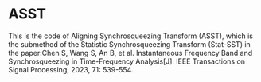 # ASST

This is the code of Aligning Synchrosqueezing Transform (ASST), which is the submethod of the Statistic Synchrosqueezing Transform (Stat-SST) in the paper:Chen S, Wang S, An B, et al. Instantaneous Frequency Band and Synchrosqueezing in Time-Frequency Analysis[J]. IEEE Transactions on Signal Processing, 2023, 71: 539-554.
